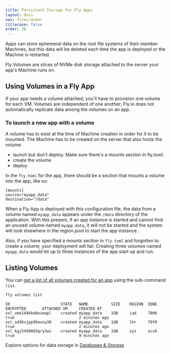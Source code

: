 ```yaml
---
title: Persistent Storage for Fly Apps
layout: docs
nav: firecracker
titlecase: false
order: 30
---
```


Apps can store ephemeral data on the root file systems of their member Machines, but this data will be deleted each time the app is deployed or the Machine is restarted.

Fly Volumes are slices of NVMe disk storage attached to the server your app's Machine runs on. 

## Using Volumes in a Fly App

If your app needs a volume attached, you'll have to provision one volume for each VM. Volumes are independent of one another; Fly.io does not automatically replicate data among the volumes on an app.

### To launch a new app with a volume

A volume has to exist at the time of Machine creation in order for it to be mounted. The Machine has to be created on the server that also hosts the volume.

* launch but don't deploy. Make sure there's a mounts section in fly.toml.
* create the volume
* deploy

In the `fly.toml` for the app, there should be a section that mounts a volume into the app, like so:

```
[mounts]
source="myapp_data"
destination="/data"
```

When a Fly App is deployed with this configuration file, the data from a volume named `myapp_data` appears under the `/data` directory of the application. With this present, if an app instance is started and cannot find an unused volume named `myapp_data`, it will not be started and the system will look elsewhere in the region pool to start the app instance. 

Also, if you have specified a mounts section in `fly.toml` and forgotten to create a volume, your deployment will fail. 
 Creating three volumes named `myapp_data` would let up to three instances of the app start up and run.

## Listing Volumes

You can [get a list of all volumes created for an app](https://fly.io/docs/flyctl/volumes-list/) using the sub-command `list`. 

```cmd
fly volumes list
```
```out
ID                      STATE   NAME          SIZE    REGION  ZONE    ENCRYPTED       ATTACHED VM     CREATED AT    
vol_xme149kke8ovowpl    created myapp_data    1GB     iad     7806    true                            2 minutes ago
vol_od56vjpp95mvny30    created myapp_data    1GB     lhr     79f0    true                            2 minutes ago
vol_kgj54500d3qry2wz    created myapp_data    1GB     yyz     acc6    true                            9 minutes ago
```



Explore options for data storage in [Databases & Storage](/docs/database-storage-guides/)